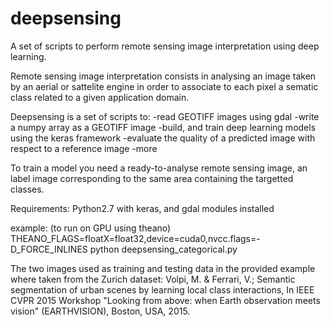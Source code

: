 # deepsensing
A set of scripts to perform remote sensing image interpretation using deep learning.

Remote sensing image interpretation consists in analysing an image taken by an aerial or sattelite engine in order to associate to each pixel a sematic class related to a given application domain.

Deepsensing is a set of scripts to:
  -read GEOTIFF images using gdal
  -write a numpy array as a GEOTIFF image
  -build, and train deep learning models using the keras framework
  -evaluate the quality of a predicted image with respect to a reference image
  -more
  
To train a model you need a ready-to-analyse remote sensing image, an label image corresponding to the same area containing the targetted classes.


Requirements:
  Python2.7 with keras, and gdal modules installed


example: (to run on GPU using theano)
THEANO_FLAGS=floatX=float32,device=cuda0,nvcc.flags=-D_FORCE_INLINES python deepsensing_categorical.py 

The two images used as training and testing data in the provided example where taken from the Zurich dataset:
Volpi, M. & Ferrari, V.; Semantic segmentation of urban scenes by learning local class interactions, In IEEE CVPR 2015 Workshop "Looking from above: when Earth observation meets vision" (EARTHVISION), Boston, USA, 2015.
